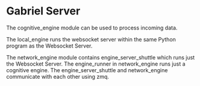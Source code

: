 # Gabriel Server

The cognitive_engine module can be used to process incoming data.

The local_engine runs the websocket server within the same Python program as the
Websocket Server.

The network_engine module contains engine_server_shuttle which runs just the
Websocket Server. The engine_runner in network_engine runs just a cognitive
engine. The engine_server_shuttle and network_engine communicate with each other
using zmq.
